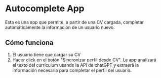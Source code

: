 # Autocomplete App 

Esta es una app que permite, a partir de una CV cargada, completar automáticamente la información de un usuario nuevo.

## Cómo funciona

1. El usuario tiene que cargar su CV
2. Hacer click en el botón  "Sincronizar perfil desde CV". La app analizará el texto del curriculum usando la API de chatGPT y extraerá la información necesaria para completar el perfil del usuario. 

